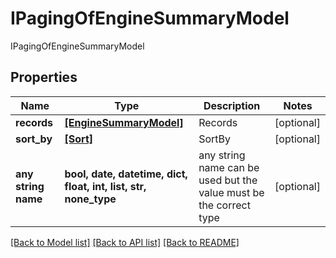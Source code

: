 # IPagingOfEngineSummaryModel

IPagingOfEngineSummaryModel

## Properties
Name | Type | Description | Notes
------------ | ------------- | ------------- | -------------
**records** | [**[EngineSummaryModel]**](EngineSummaryModel.md) | Records | [optional] 
**sort_by** | [**[Sort]**](Sort.md) | SortBy | [optional] 
**any string name** | **bool, date, datetime, dict, float, int, list, str, none_type** | any string name can be used but the value must be the correct type | [optional]

[[Back to Model list]](../README.md#documentation-for-models) [[Back to API list]](../README.md#documentation-for-api-endpoints) [[Back to README]](../README.md)


